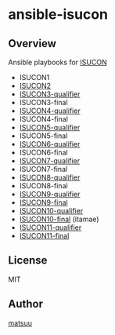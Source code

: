 # ansible-isucon

## Overview

Ansible playbooks for [ISUCON](http://isucon.net/)

- ISUCON1
- [ISUCON2](https://github.com/matsuu/ansible-isucon/tree/master/isucon2)
- [ISUCON3-qualifier](https://github.com/matsuu/ansible-isucon/tree/master/isucon3-qualifier)
- ISUCON3-final
- [ISUCON4-qualifier](https://github.com/matsuu/ansible-isucon/tree/master/isucon4-qualifier)
- ISUCON4-final
- [ISUCON5-qualifier](https://github.com/matsuu/ansible-isucon/tree/master/isucon5-qualifier)
- ISUCON5-final
- [ISUCON6-qualifier](https://github.com/isucon/isucon6-qualify/tree/master/provisioning)
- ISUCON6-final
- [ISUCON7-qualifier](https://github.com/matsuu/ansible-isucon/tree/master/isucon7-qualifier)
- ISUCON7-final
- [ISUCON8-qualifier](https://github.com/isucon/isucon8-qualify/tree/master/provisioning)
- ISUCON8-final
- [ISUCON9-qualifier](https://github.com/matsuu/ansible-isucon9-qualify)
- [ISUCON9-final](https://github.com/isucon/isucon9-final/tree/master/ansible)
- [ISUCON10-qualifier](https://github.com/isucon/isucon10-qualify/tree/master/provisioning/ansible)
- [ISUCON10-final](https://github.com/isucon/isucon10-final/tree/master/packer/files/itamae) (itamae)
- [ISUCON11-qualifier](https://github.com/isucon/isucon11-qualify/tree/main/provisioning/ansible)
- [ISUCON11-final](https://github.com/isucon/isucon11-final/tree/main/provisioning/ansible)

## License

MIT

## Author

[matsuu](https://github.com/matsuu)
